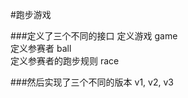 #跑步游戏


###定义了三个不同的接口
定义游戏      game <br/>
定义参赛者 ball<br/>
定义参赛者的跑步规则  race<br/>

###然后实现了三个不同的版本
v1, v2, v3

